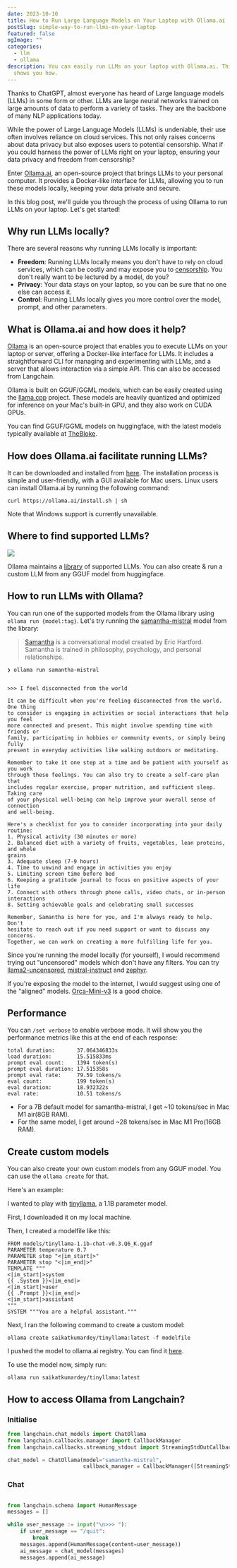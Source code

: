 ```yaml
---
date: 2023-10-10
title: How to Run Large Language Models on Your Laptop with Ollama.ai
postSlug: simple-way-to-run-llms-on-your-laptop
featured: false
ogImage: ""
categories:
  - llm
  - ollama
description: You can easily run LLMs on your laptop with Ollama.ai. This post
  shows you how.
---
```


Thanks to ChatGPT, almost everyone has heard of Large language models (LLMs) in some form or other. LLMs are large neural networks trained on large amounts of data to perform a variety of tasks. They are the backbone of many NLP applications today.

While the power of Large Language Models (LLMs) is undeniable, their use often involves reliance on cloud services. This not only raises concerns about data privacy but also exposes users to potential censorship. What if you could harness the power of LLMs right on your laptop, ensuring your data privacy and freedom from censorship?

Enter [Ollama.ai](https://ollama.ai), an open-source project that brings LLMs to your personal computer. It provides a Docker-like interface for LLMs, allowing you to run these models locally, keeping your data private and secure.

In this blog post, we'll guide you through the process of using Ollama to run LLMs on your laptop. Let's get started!

## Why run LLMs locally?

There are several reasons why running LLMs locally is important:

- **Freedom**: Running LLMs locally means you don't have to rely on cloud services, which can be costly and may expose you to [censorship](https://erichartford.com/uncensored-models). You don't really want to be lectured by a model, do you?
- **Privacy**: Your data stays on your laptop, so you can be sure that no one else can access it.
- **Control**: Running LLMs locally gives you more control over the model, prompt, and other parameters.

## What is Ollama.ai and how does it help?

[Ollama](https://ollama.ai) is an open-source project that enables you to execute LLMs on your laptop or server, offering a Docker-like interface for LLMs. It includes a straightforward CLI for managing and experimenting with LLMs, and a server that allows interaction via a simple API. This can also be accessed from Langchain.

Ollama is built on GGUF/GGML models, which can be easily created using the [llama.cpp](https://github.com/ggerganov/llama.cpp) project. These models are heavily quantized and optimized for inference on your Mac's built-in GPU, and they also work on CUDA GPUs.

You can find GGUF/GGML models on huggingface, with the latest models typically available at [TheBloke](https://huggingface.co/TheBloke).

## How does Ollama.ai facilitate running LLMs?

It can be downloaded and installed from [here](https://ollama.ai/download). The installation process is simple and user-friendly, with a GUI available for Mac users. Linux users can install Ollama.ai by running the following command:

```
curl https://ollama.ai/install.sh | sh
```

Note that Windows support is currently unavailable.

## Where to find supported LLMs?

<!-- <img src="library.png" alt="Library" width="400"/> -->
![](library.png)

Ollama maintains a [library](https://ollama.ai/library) of supported LLMs. You can also create & run a custom LLM from any GGUF model from huggingface.

## How to run LLMs with Ollama?

You can run one of the supported models from the Ollama library using `ollama run {model:tag}`. Let's try running the [samantha-mistral](https://ollama.ai/library/samantha-mistral) model from the library:

> [Samantha](https://erichartford.com/meet-samantha) is a conversational model created by Eric Hartford. Samantha is trained in philosophy, psychology, and personal relationships.

```
❯ ollama run samantha-mistral


>>> I feel disconnected from the world

It can be difficult when you're feeling disconnected from the world. One thing
to consider is engaging in activities or social interactions that help you feel
more connected and present. This might involve spending time with friends or
family, participating in hobbies or community events, or simply being fully
present in everyday activities like walking outdoors or meditating.

Remember to take it one step at a time and be patient with yourself as you work
through these feelings. You can also try to create a self-care plan that
includes regular exercise, proper nutrition, and sufficient sleep. Taking care
of your physical well-being can help improve your overall sense of connection
and well-being.

Here's a checklist for you to consider incorporating into your daily routine:
1. Physical activity (30 minutes or more)
2. Balanced diet with a variety of fruits, vegetables, lean proteins, and whole
grains
3. Adequate sleep (7-9 hours)
4. Time to unwind and engage in activities you enjoy
5. Limiting screen time before bed
6. Keeping a gratitude journal to focus on positive aspects of your life
7. Connect with others through phone calls, video chats, or in-person
interactions
8. Setting achievable goals and celebrating small successes

Remember, Samantha is here for you, and I'm always ready to help. Don't
hesitate to reach out if you need support or want to discuss any concerns.
Together, we can work on creating a more fulfilling life for you.
```

Since you're running the model locally (for yourself), I would recommend trying out "uncensored" models which don't have any filters. You can try [llama2-uncensored](https://ollama.ai/library/llama2-uncensored), [mistral-instruct](https://ollama.ai/library/mistral) and [zephyr](https://ollama.ai/library/zephyr).

If you're exposing the model to the internet, I would suggest using one of the "aligned" models. [Orca-Mini-v3](https://ollama.ai/library/orca-mini) is a good choice.

## Performance

You can `/set verbose` to enable verbose mode. It will show you the performance metrics like this at the end of each response:

```
total duration:       37.064346833s
load duration:        15.515833ms
prompt eval count:    1394 token(s)
prompt eval duration: 17.515358s
prompt eval rate:     79.59 tokens/s
eval count:           199 token(s)
eval duration:        18.932322s
eval rate:            10.51 tokens/s
```

- For a 7B default model for samantha-mistral, I get ~10 tokens/sec in Mac M1 air(8GB RAM).
- For the same model, I get around ~28 tokens/sec in Mac M1 Pro(16GB RAM).

## Create custom models

You can also create your own custom models from any GGUF model. You can use the `ollama create` for that.

Here's an example:

I wanted to play with [tinyllama](https://huggingface.co/TheBloke/TinyLlama-1.1B-Chat-v0.3-GGUF/blob/main/tinyllama-1.1b-chat-v0.3.Q6_K.gguf), a 1.1B parameter model.

First, I downloaded it on my local machine.

Then, I created a modelfile like this:

```
FROM models/tinyllama-1.1b-chat-v0.3.Q6_K.gguf
PARAMETER temperature 0.7
PARAMETER stop "<|im_start|>"
PARAMETER stop "<|im_end|>"
TEMPLATE """
<|im_start|>system
{{ .System }}<|im_end|>
<|im_start|>user
{{ .Prompt }}<|im_end|>
<|im_start|>assistant
"""
SYSTEM """You are a helpful assistant."""
```

Next, I ran the following command to create a custom model:

```
ollama create saikatkumardey/tinyllama:latest -f modelfile
```

I pushed the model to ollama.ai registry. You can find it [here](https://ollama.ai/saikatkumardey/tinyllama).

To use the model now, simply run:

```
ollama run saikatkumardey/tinyllama:latest
```

## How to access Ollama from Langchain?

### Initialise

```python
from langchain.chat_models import ChatOllama
from langchain.callbacks.manager import CallbackManager
from langchain.callbacks.streaming_stdout import StreamingStdOutCallbackHandler

chat_model = ChatOllama(model="samantha-mistral",
                        callback_manager = CallbackManager([StreamingStdOutCallbackHandler()]))
```

### Chat

```python

from langchain.schema import HumanMessage
messages = []

while user_message := input("\n>>> "):
    if user_message == "/quit":
        break
    messages.append(HumanMessage(content=user_message))
    ai_message = chat_model(messages)
    messages.append(ai_message)
```
